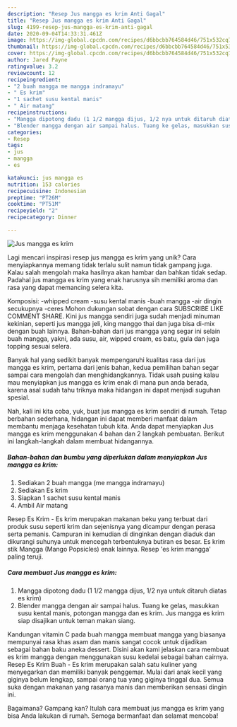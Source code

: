```yaml
---
description: "Resep Jus mangga es krim Anti Gagal"
title: "Resep Jus mangga es krim Anti Gagal"
slug: 4199-resep-jus-mangga-es-krim-anti-gagal
date: 2020-09-04T14:33:31.461Z
image: https://img-global.cpcdn.com/recipes/d6bbcbb764584d46/751x532cq70/jus-mangga-es-krim-foto-resep-utama.jpg
thumbnail: https://img-global.cpcdn.com/recipes/d6bbcbb764584d46/751x532cq70/jus-mangga-es-krim-foto-resep-utama.jpg
cover: https://img-global.cpcdn.com/recipes/d6bbcbb764584d46/751x532cq70/jus-mangga-es-krim-foto-resep-utama.jpg
author: Jared Payne
ratingvalue: 3.2
reviewcount: 12
recipeingredient:
- "2 buah mangga me mangga indramayu"
- " Es krim"
- "1 sachet susu kental manis"
- " Air matang"
recipeinstructions:
- "Mangga dipotong dadu (1 1/2 mangga dijus, 1/2 nya untuk ditaruh diatas es krim)"
- "Blender mangga dengan air sampai halus. Tuang ke gelas, masukkan susu kental manis, potongan mangga dan es krim. Jus mangga es krim siap disajikan untuk teman makan siang."
categories:
- Resep
tags:
- jus
- mangga
- es

katakunci: jus mangga es 
nutrition: 153 calories
recipecuisine: Indonesian
preptime: "PT26M"
cooktime: "PT51M"
recipeyield: "2"
recipecategory: Dinner

---
```



![Jus mangga es krim](https://img-global.cpcdn.com/recipes/d6bbcbb764584d46/751x532cq70/jus-mangga-es-krim-foto-resep-utama.jpg)

Lagi mencari inspirasi resep jus mangga es krim yang unik? Cara menyiapkannya memang tidak terlalu sulit namun tidak gampang juga. Kalau salah mengolah maka hasilnya akan hambar dan bahkan tidak sedap. Padahal jus mangga es krim yang enak harusnya sih memiliki aroma dan rasa yang dapat memancing selera kita.

Komposisi: -whipped cream -susu kental manis -buah mangga -air dingin secukupnya -ceres Mohon dukungan sobat dengan cara SUBSCRIBE LIKE COMMENT SHARE. Kini jus mangga sendiri juga sudah menjadi minuman kekinian, seperti jus mangga jeli, king manggo thai dan juga bisa di-mix dengan buah lainnya. Bahan-bahan dari jus mangga yang segar ini selain buah mangga, yakni, ada susu, air, wipped cream, es batu, gula dan juga topping sesuai selera.

Banyak hal yang sedikit banyak mempengaruhi kualitas rasa dari jus mangga es krim, pertama dari jenis bahan, kedua pemilihan bahan segar sampai cara mengolah dan menghidangkannya. Tidak usah pusing kalau mau menyiapkan jus mangga es krim enak di mana pun anda berada, karena asal sudah tahu triknya maka hidangan ini dapat menjadi suguhan spesial.


Nah, kali ini kita coba, yuk, buat jus mangga es krim sendiri di rumah. Tetap berbahan sederhana, hidangan ini dapat memberi manfaat dalam membantu menjaga kesehatan tubuh kita. Anda dapat menyiapkan Jus mangga es krim menggunakan 4 bahan dan 2 langkah pembuatan. Berikut ini langkah-langkah dalam membuat hidangannya.

<!--inarticleads1-->

##### Bahan-bahan dan bumbu yang diperlukan dalam menyiapkan Jus mangga es krim:

1. Sediakan 2 buah mangga (me mangga indramayu)
1. Sediakan  Es krim
1. Siapkan 1 sachet susu kental manis
1. Ambil  Air matang


Resep Es Krim - Es krim merupakan makanan beku yang terbuat dari produk susu seperti krim dan sejenisnya yang dicampur dengan perasa serta pemanis. Campuran ini kemudian di dinginkan dengan diaduk dan dikurangi suhunya untuk mencegah terbentuknya butiran es besar. Es krim stik Mangga (Mango Popsicles) enak lainnya. Resep &#39;es krim mangga&#39; paling teruji. 

<!--inarticleads2-->

##### Cara membuat Jus mangga es krim:

1. Mangga dipotong dadu (1 1/2 mangga dijus, 1/2 nya untuk ditaruh diatas es krim)
1. Blender mangga dengan air sampai halus. Tuang ke gelas, masukkan susu kental manis, potongan mangga dan es krim. Jus mangga es krim siap disajikan untuk teman makan siang.


Kandungan vitamin C pada buah mangga membuat mangga yang biasanya mempunyai rasa khas asam dan manis sangat cocok untuk dijadikan sebagai bahan baku aneka dessert. Disini akan kami jelaskan cara membuat es krim mangga dengan menggunakan susu kedelai sebagai bahan cairnya. Resep Es Krim Buah - Es krim merupakan salah satu kuliner yang menyegarkan dan memiliki banyak penggemar. Mulai dari anak kecil yang giginya belum lengkap, sampai orang tua yang giginya tinggal dua. Semua suka dengan makanan yang rasanya manis dan memberikan sensasi dingin ini. 

Bagaimana? Gampang kan? Itulah cara membuat jus mangga es krim yang bisa Anda lakukan di rumah. Semoga bermanfaat dan selamat mencoba!
